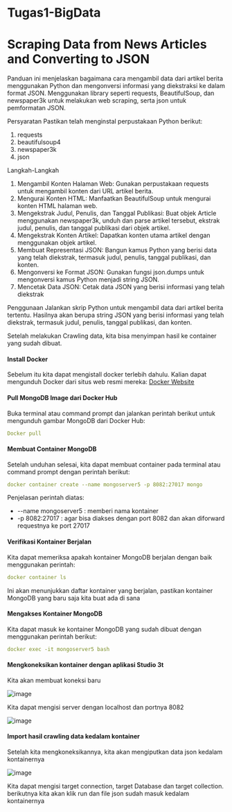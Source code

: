 # Tugas1-BigData
# Scraping Data from News Articles and Converting to JSON
Panduan ini menjelaskan bagaimana cara mengambil data dari artikel berita menggunakan Python dan mengonversi informasi yang diekstraksi ke dalam format JSON. Menggunakan library seperti requests, BeautifulSoup, dan newspaper3k untuk melakukan web scraping, serta json untuk pemformatan JSON.

Persyaratan 
Pastikan  telah menginstal perpustakaan Python berikut:
1. requests
2. beautifulsoup4
3. newspaper3k
4. json

Langkah-Langkah
1. Mengambil Konten Halaman Web: Gunakan perpustakaan requests untuk mengambil konten dari URL artikel berita.
2. Mengurai Konten HTML: Manfaatkan BeautifulSoup untuk mengurai konten HTML halaman web.
3. Mengekstrak Judul, Penulis, dan Tanggal Publikasi: Buat objek Article menggunakan newspaper3k, unduh dan parse artikel tersebut, ekstrak judul, penulis, dan tanggal publikasi dari objek artikel.
4. Mengekstrak Konten Artikel: Dapatkan konten utama artikel dengan menggunakan objek artikel.
5. Membuat Representasi JSON: Bangun kamus Python yang berisi data yang telah diekstrak, termasuk judul, penulis, tanggal publikasi, dan konten.
6. Mengonversi ke Format JSON: Gunakan fungsi json.dumps untuk mengonversi kamus Python menjadi string JSON.
7. Mencetak Data JSON: Cetak data JSON yang berisi informasi yang telah diekstrak

Penggunaan
Jalankan skrip Python untuk mengambil data dari artikel berita tertentu.
Hasilnya akan berupa string JSON yang berisi informasi yang telah diekstrak, termasuk judul, penulis, tanggal publikasi, dan konten.

Setelah melakukan Crawling data, kita bisa menyimpan hasil ke container yang sudah dibuat.

#### Install Docker
Sebelum itu kita dapat mengistall docker terlebih dahulu. Kalian dapat mengunduh Docker dari situs web resmi mereka: <a href="https://www.docker.com/products/docker-desktop/">Docker Website</a>
#### Pull MongoDB Image dari Docker Hub
Buka terminal atau command prompt dan jalankan perintah berikut untuk mengunduh gambar MongoDB dari Docker Hub:
```yaml
Docker pull 
```
#### Membuat Container MongoDB
Setelah unduhan selesai, kita dapat membuat container pada terminal atau command prompt dengan perintah berikut:
```yaml
docker container create --name mongoserver5 -p 8082:27017 mongo
```
Penjelasan perintah diatas:
- --name mongoserver5 : memberi nama kontainer 
- -p 8082:27017 : agar bisa diakses dengan port 8082 dan akan diforward requestnya ke port 27017
  
#### Verifikasi Kontainer Berjalan
Kita dapat memeriksa apakah kontainer MongoDB berjalan dengan baik menggunakan perintah:
```yaml
docker container ls
```
Ini akan menunjukkan daftar kontainer yang berjalan, pastikan kontainer MongoDB yang baru saja kita buat ada di sana

#### Mengakses Kontainer MongoDB
Kita dapat masuk ke kontainer MongoDB yang sudah dibuat dengan menggunakan perintah berikut:
```yaml
docker exec -it mongoserver5 bash
```

#### Mengkoneksikan kontainer dengan  aplikasi Studio 3t
Kita akan membuat koneksi baru

![image](https://github.com/AriqAqi/Tugas1-BigData/assets/115605338/d029c267-bf22-46aa-b7db-472ffd701866)



Kita dapat mengisi server dengan localhost dan portnya 8082

![image](https://github.com/AriqAqi/Tugas1-BigData/assets/115605338/8c2b9d8e-6134-47e0-a150-dbdbae6693e2)


#### Import hasil crawling data kedalam kontainer
Setelah kita mengkoneksikannya, kita akan mengiputkan data json kedalam kontainernya

![image](https://github.com/AriqAqi/Tugas1-BigData/assets/115605338/c1f17c3a-b33b-4ea4-8a47-3eb363ff81ed)

Kita dapat mengisi target connection, target Database dan target collection. berikutnya kita akan klik run dan file json sudah masuk kedalam kontainernya




  


